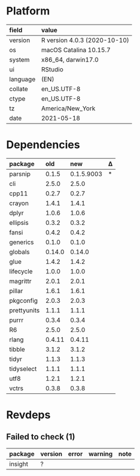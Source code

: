 # Platform

|field    |value                        |
|:--------|:----------------------------|
|version  |R version 4.0.3 (2020-10-10) |
|os       |macOS Catalina 10.15.7       |
|system   |x86_64, darwin17.0           |
|ui       |RStudio                      |
|language |(EN)                         |
|collate  |en_US.UTF-8                  |
|ctype    |en_US.UTF-8                  |
|tz       |America/New_York             |
|date     |2021-05-18                   |

# Dependencies

|package     |old    |new        |Δ  |
|:-----------|:------|:----------|:--|
|parsnip     |0.1.5  |0.1.5.9003 |*  |
|cli         |2.5.0  |2.5.0      |   |
|cpp11       |0.2.7  |0.2.7      |   |
|crayon      |1.4.1  |1.4.1      |   |
|dplyr       |1.0.6  |1.0.6      |   |
|ellipsis    |0.3.2  |0.3.2      |   |
|fansi       |0.4.2  |0.4.2      |   |
|generics    |0.1.0  |0.1.0      |   |
|globals     |0.14.0 |0.14.0     |   |
|glue        |1.4.2  |1.4.2      |   |
|lifecycle   |1.0.0  |1.0.0      |   |
|magrittr    |2.0.1  |2.0.1      |   |
|pillar      |1.6.1  |1.6.1      |   |
|pkgconfig   |2.0.3  |2.0.3      |   |
|prettyunits |1.1.1  |1.1.1      |   |
|purrr       |0.3.4  |0.3.4      |   |
|R6          |2.5.0  |2.5.0      |   |
|rlang       |0.4.11 |0.4.11     |   |
|tibble      |3.1.2  |3.1.2      |   |
|tidyr       |1.1.3  |1.1.3      |   |
|tidyselect  |1.1.1  |1.1.1      |   |
|utf8        |1.2.1  |1.2.1      |   |
|vctrs       |0.3.8  |0.3.8      |   |

# Revdeps

## Failed to check (1)

|package |version |error |warning |note |
|:-------|:-------|:-----|:-------|:----|
|insight |?       |      |        |     |

